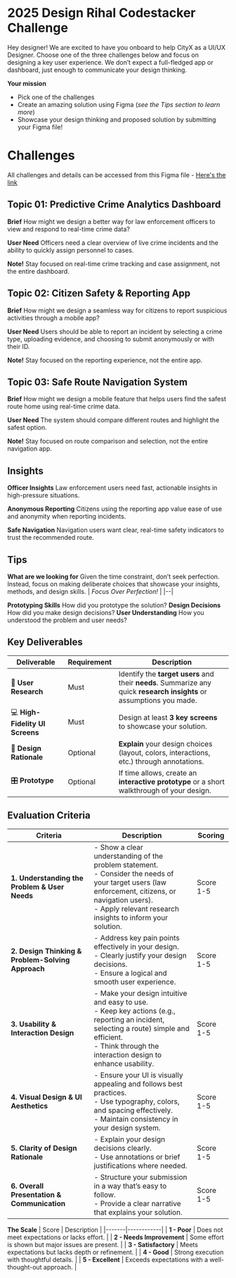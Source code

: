 # 2025 Design Rihal Codestacker Challenge

Hey designer! We are excited to have you onboard to help CityX as a UI/UX Designer. 
Choose one of the three challenges below and focus on designing a key user experience. We don’t expect a full-fledged app or dashboard, just enough to communicate your design thinking.

**Your mission** 
 - Pick one of the challenges 
 - Create an amazing solution using Figma (*see the Tips section to learn more*)
 - Showcase your design thinking and proposed solution by submitting your Figma file!

# Challenges

All challenges and details can be accessed from this Figma file - [Here's the link](https://www.figma.com/design/cnwUsw0fEdRY8oMY8YnpBl/CodeStacker-2025?node-id=3-21&t=53ZLztn6gKhoc7Va-1)

## Topic 01: Predictive Crime Analytics Dashboard ##
**Brief** 
How might we design a better way for law enforcement officers to view and respond to real-time crime data?

**User Need**
Officers need a clear overview of live crime incidents and the ability to quickly assign personnel to cases.

**Note!**
Stay focused on real-time crime tracking and case assignment, not the entire dashboard.

## Topic 02: Citizen Safety & Reporting App ##
**Brief** 
How might we design a seamless way for citizens to report suspicious activities through a mobile app?

**User Need**
Users should be able to report an incident by selecting a crime type, uploading evidence, and choosing to submit anonymously or with their ID.

**Note!**
Stay focused on the reporting experience, not the entire app.

## Topic 03: Safe Route Navigation System ##
**Brief** 
How might we design a mobile feature that helps users find the safest route home using real-time crime data.

**User Need**
The system should compare different routes and highlight the safest option.

**Note!**
Stay focused on route comparison and selection, not the entire navigation app.

## Insights
**Officer Insights**
Law enforcement users need fast, actionable insights in high-pressure situations.

**Anonymous Reporting**
Citizens using the reporting app value ease of use and anonymity when reporting incidents.

**Safe Navigation**
Navigation users want clear, real-time safety indicators to trust the recommended route.

## Tips
**What are we looking for**
Given the time constraint, don’t seek perfection. Instead, focus on making deliberate choices that showcase your insights, methods, and design skills.
| *Focus Over Perfection!* | 
|--|


**Prototyping Skills**
How did you prototype the solution?
**Design Decisions**
How did you make design decisions?
**User Understanding**
How you understood the problem and user needs?

## Key Deliverables
| Deliverable        | Requirement | Description |
|--------------------|------------|-------------|
| 🧪 **User Research** | Must | Identify the **target users** and their **needs**. Summarize any quick **research insights** or assumptions you made. |
| 💻 **High-Fidelity UI Screens** | Must | Design at least **3 key screens** to showcase your solution. |
| 📝 **Design Rationale** | Optional | **Explain** your design choices (layout, colors, interactions, etc.) through annotations. |
| 🎛️ **Prototype** | Optional | If time allows, create an **interactive prototype** or a short walkthrough of your design. |

## Evaluation Criteria
| Criteria | Description | Scoring |
|----------|------------|---------|
| **1. Understanding the Problem & User Needs** | - Show a clear understanding of the problem statement. <br> - Consider the needs of your target users (law enforcement, citizens, or navigation users). <br> - Apply relevant research insights to inform your solution. | Score 1-5 |
| **2. Design Thinking & Problem-Solving Approach** | - Address key pain points effectively in your design. <br> - Clearly justify your design decisions. <br> - Ensure a logical and smooth user experience. | Score 1-5 |
| **3. Usability & Interaction Design** | - Make your design intuitive and easy to use. <br> - Keep key actions (e.g., reporting an incident, selecting a route) simple and efficient. <br> - Think through the interaction design to enhance usability. | Score 1-5 |
| **4. Visual Design & UI Aesthetics** | - Ensure your UI is visually appealing and follows best practices. <br> - Use typography, colors, and spacing effectively. <br> - Maintain consistency in your design system. | Score 1-5 |
| **5. Clarity of Design Rationale** | - Explain your design decisions clearly. <br> - Use annotations or brief justifications where needed. | Score 1-5 |
| **6. Overall Presentation & Communication** | - Structure your submission in a way that’s easy to follow. <br> - Provide a clear narrative that explains your solution. | Score 1-5 |

**The Scale**
| Score | Description |
|-------|------------|
| **1 - Poor** | Does not meet expectations or lacks effort. |
| **2 - Needs Improvement** | Some effort is shown but major issues are present. |
| **3 - Satisfactory** | Meets expectations but lacks depth or refinement. |
| **4 - Good** | Strong execution with thoughtful details. |
| **5 - Excellent** | Exceeds expectations with a well-thought-out approach. |

